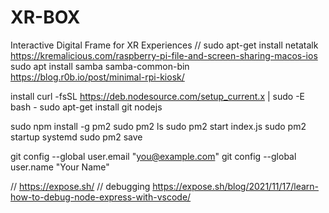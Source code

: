 # XR-BOX
Interactive Digital Frame for XR Experiences
// sudo apt-get install netatalk
https://kremalicious.com/raspberry-pi-file-and-screen-sharing-macos-ios
sudo apt install samba samba-common-bin
https://blog.r0b.io/post/minimal-rpi-kiosk/ 

install
curl -fsSL https://deb.nodesource.com/setup_current.x | sudo -E bash -
sudo apt-get install git nodejs


sudo npm install -g pm2
sudo pm2 ls
sudo pm2 start index.js
sudo pm2 startup systemd
sudo pm2 save

git config --global user.email "you@example.com"
  git config --global user.name "Your Name"

  // https://expose.sh/ 
// debugging https://expose.sh/blog/2021/11/17/learn-how-to-debug-node-express-with-vscode/ 

